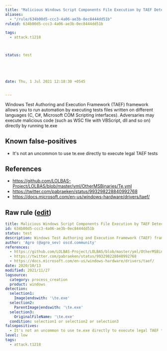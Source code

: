```yaml
---
title: "Malicious Windows Script Components File Execution by TAEF Detection"
aliases:
  - "/rule/634b00d5-ccc3-4a06-ae3b-0ec8444dd51b"
ruleid: 634b00d5-ccc3-4a06-ae3b-0ec8444dd51b

tags:
  - attack.t1218



status: test





date: Thu, 1 Jul 2021 12:18:30 +0545


---
```


Windows Test Authoring and Execution Framework (TAEF) framework allows you to run automation by executing tests files written on different languages (C, C#, Microsoft COM Scripting interfaces). Adversaries may execute malicious code (such as WSC file with VBScript, dll and so on) directly by running te.exe

<!--more-->


## Known false-positives

* It's not an uncommon to use te.exe directly to execute legal TAEF tests



## References

* https://github.com/LOLBAS-Project/LOLBAS/blob/master/yml/OtherMSBinaries/Te.yml
* https://twitter.com/pabraeken/status/993298228840992768
* https://docs.microsoft.com/en-us/windows-hardware/drivers/taef/


## Raw rule ([edit](https://github.com/SigmaHQ/sigma/edit/master/rules/windows/process_creation/proc_creation_win_susp_use_of_te_bin.yml))
```yaml
title: Malicious Windows Script Components File Execution by TAEF Detection
id: 634b00d5-ccc3-4a06-ae3b-0ec8444dd51b
status: test
description: Windows Test Authoring and Execution Framework (TAEF) framework allows you to run automation by executing tests files written on different languages (C, C#, Microsoft COM Scripting interfaces). Adversaries may execute malicious code (such as WSC file with VBScript, dll and so on) directly by running te.exe
author: 'Agro (@agro_sev) oscd.community'
references:
  - https://github.com/LOLBAS-Project/LOLBAS/blob/master/yml/OtherMSBinaries/Te.yml
  - https://twitter.com/pabraeken/status/993298228840992768
  - https://docs.microsoft.com/en-us/windows-hardware/drivers/taef/
date: 2020/10/13
modified: 2021/11/27
logsource:
  category: process_creation
  product: windows
detection:
  selection1:
    Image|endswith: '\te.exe'
  selection2:
    ParentImage|endswith: '\te.exe'
  selection3:
    OriginalFileName: '\te.exe'
  condition: selection1 or selection2 or selection3
falsepositives:
  - It's not an uncommon to use te.exe directly to execute legal TAEF tests
level: low
tags:
  - attack.t1218

```
